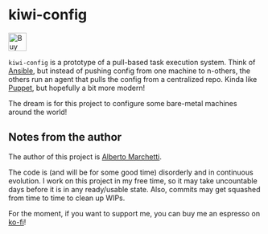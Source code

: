 # kiwi-config

<a href='https://ko-fi.com/I2I0RJM9L' target='_blank'><img height='36' style='border:0px;height:36px;' src='https://storage.ko-fi.com/cdn/kofi3.png?v=3' border='0' alt='Buy Me a Coffee at ko-fi.com' /></a>

`kiwi-config` is a prototype of a pull-based task execution system. Think of [Ansible](https://www.ansible.com/), but
instead of pushing config from one machine to n-others, the others run an agent that pulls the config from a centralized
repo. Kinda like [Puppet](https://www.puppet.com/), but hopefully a bit more modern!

The dream is for this project to configure some bare-metal machines around the world!

## Notes from the author

The author of this project is [Alberto Marchetti](https://www.linkedin.com/in/albertomarchetti/).

The code is (and will be for some good time) disorderly and in continuous evolution.
I work on this project in my free time, so it may take uncountable days before it is in any ready/usable state.
Also, commits may get squashed from time to time to clean up WIPs.

For the moment, if you want to support me, you can buy me an espresso on [ko-fi](https://ko-fi.com/cmaster11)!

